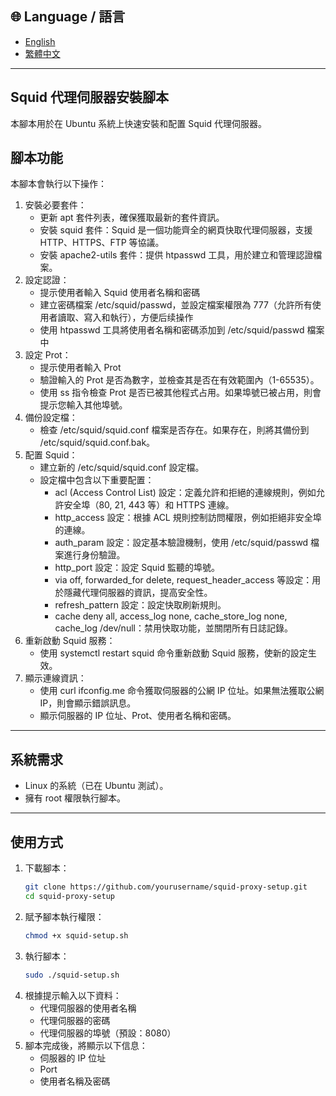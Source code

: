## 🌐 Language / 語言

- [English](README.md)
- [繁體中文](README.zh-TW.md)

---

## Squid 代理伺服器安裝腳本
本腳本用於在 Ubuntu 系統上快速安裝和配置 Squid 代理伺服器。

## 腳本功能
本腳本會執行以下操作：
1. 安裝必要套件：
   - 更新 apt 套件列表，確保獲取最新的套件資訊。
   - 安裝 squid 套件：Squid 是一個功能齊全的網頁快取代理伺服器，支援 HTTP、HTTPS、FTP 等協議。
   - 安裝 apache2-utils 套件：提供 htpasswd 工具，用於建立和管理認證檔案。
2. 設定認證：
   - 提示使用者輸入 Squid 使用者名稱和密碼
   - 建立密碼檔案 /etc/squid/passwd，並設定檔案權限為 777（允許所有使用者讀取、寫入和執行），方便后续操作
   - 使用 htpasswd 工具將使用者名稱和密碼添加到 /etc/squid/passwd 檔案中
3. 設定 Prot：
   - 提示使用者輸入 Prot
   - 驗證輸入的 Prot 是否為數字，並檢查其是否在有效範圍內（1-65535）。
   - 使用 ss 指令檢查 Prot 是否已被其他程式占用。如果埠號已被占用，則會提示您輸入其他埠號。
4. 備份設定檔：
   - 檢查 /etc/squid/squid.conf 檔案是否存在。如果存在，則將其備份到 /etc/squid/squid.conf.bak。
5. 配置 Squid：
   - 建立新的 /etc/squid/squid.conf 設定檔。
   - 設定檔中包含以下重要配置：
      - acl (Access Control List) 設定：定義允許和拒絕的連線規則，例如允許安全埠（80, 21, 443 等）和 HTTPS 連線。
      - http_access 設定：根據 ACL 規則控制訪問權限，例如拒絕非安全埠的連線。
      - auth_param 設定：設定基本驗證機制，使用 /etc/squid/passwd 檔案進行身份驗證。
      - http_port 設定：設定 Squid 監聽的埠號。
      - via off, forwarded_for delete, request_header_access 等設定：用於隱藏代理伺服器的資訊，提高安全性。
      - refresh_pattern 設定：設定快取刷新規則。
      - cache deny all, access_log none, cache_store_log none, cache_log /dev/null：禁用快取功能，並關閉所有日誌記錄。
6. 重新啟動 Squid 服務：
   - 使用 systemctl restart squid 命令重新啟動 Squid 服務，使新的設定生效。
7. 顯示連線資訊：
   - 使用 curl ifconfig.me 命令獲取伺服器的公網 IP 位址。如果無法獲取公網 IP，則會顯示錯誤訊息。
   - 顯示伺服器的 IP 位址、Prot、使用者名稱和密碼。

---

## 系統需求

- Linux 的系統（已在 Ubuntu 測試）。
- 擁有 root 權限執行腳本。

---

## 使用方式

1. 下載腳本：
   ```bash
   git clone https://github.com/yourusername/squid-proxy-setup.git
   cd squid-proxy-setup
   ```
2. 賦予腳本執行權限：
   ```bash
   chmod +x squid-setup.sh
   ```
3. 執行腳本：
   ```bash
   sudo ./squid-setup.sh
   ```
4. 根據提示輸入以下資料：
   - 代理伺服器的使用者名稱
   - 代理伺服器的密碼
   - 代理伺服器的埠號（預設：8080）
5. 腳本完成後，將顯示以下信息：
   - 伺服器的 IP 位址
   - Port
   - 使用者名稱及密碼
